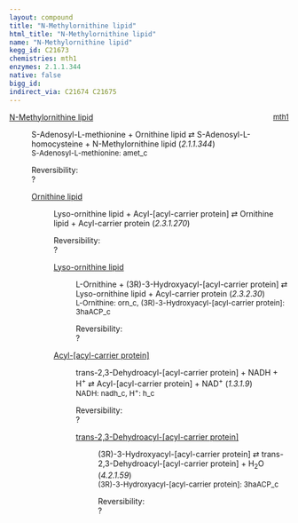 ```yaml
---
layout: compound
title: "N-Methylornithine lipid"
html_title: "N-Methylornithine lipid"
name: "N-Methylornithine lipid"
kegg_id: C21673
chemistries: mth1
enzymes: 2.1.1.344
native: false
bigg_id: 
indirect_via: C21674 C21675
---
```

<dl><dt class='rs-product'><a href='/compounds/C21673' class='link-dark' data-bs-toggle='tooltip' data-bs-html='true' data-bs-title='KEGG: C21673'>N-Methylornithine lipid</a><span style='float: right; max-width: 40%'><a href='/chemistries/mth1' class='link-dark opacity-50' style='font-size: small; word-wrap: anywhere;'>mth1</a></span></dt><dd><p>S-Adenosyl-L-methionine + Ornithine lipid &#8644; S-Adenosyl-L-homocysteine + N-Methylornithine lipid (<i>2.1.1.344</i>)<br /><span style='font-size: small;'><span data-bs-toggle='tooltip' data-bs-html='true' data-bs-title='KEGG: C00019'>S-Adenosyl-L-methionine</span>: amet_c</span><br /><div class="reversibility_info">Reversibility: <div class="progress"><div class="progress-bar bg-light" role="progressbar" style="width: 100%" aria-valuenow="0" aria-valuemin="0" aria-valuemax="100"></div></div><span>?</span><div class="progress"><div class="progress-bar bg-light" role="progressbar" style="width: 100%" aria-valuenow="0" aria-valuemin="0" aria-valuemax="10"></div></div></div></p><dl><dt><a href='/compounds/C21672' class='link-dark' data-bs-toggle='tooltip' data-bs-html='true' data-bs-title='KEGG: C21672'>Ornithine lipid</a><span style='float: right; max-width: 40%'><a href='/chemistries/None' class='link-dark opacity-50' style='font-size: small; word-wrap: anywhere;'></a></span></dt><dd><p>Lyso-ornithine lipid + Acyl-[acyl-carrier protein] &#8644; Ornithine lipid + Acyl-carrier protein (<i>2.3.1.270</i>)<br /><div class="reversibility_info">Reversibility: <div class="progress"><div class="progress-bar bg-light" role="progressbar" style="width: 100%" aria-valuenow="0" aria-valuemin="0" aria-valuemax="100"></div></div><span>?</span><div class="progress"><div class="progress-bar bg-light" role="progressbar" style="width: 100%" aria-valuenow="0" aria-valuemin="0" aria-valuemax="10"></div></div></div></p><dl><dt><a href='/compounds/C21680' class='link-dark' data-bs-toggle='tooltip' data-bs-html='true' data-bs-title='KEGG: C21680'>Lyso-ornithine lipid</a><span style='float: right; max-width: 40%'><a href='/chemistries/None' class='link-dark opacity-50' style='font-size: small; word-wrap: anywhere;'></a></span></dt><dd><p>L-Ornithine + (3R)-3-Hydroxyacyl-[acyl-carrier protein] &#8644; Lyso-ornithine lipid + Acyl-carrier protein (<i>2.3.2.30</i>)<br /><span style='font-size: small;'><span data-bs-toggle='tooltip' data-bs-html='true' data-bs-title='KEGG: C00077'>L-Ornithine</span>: orn_c, <span data-bs-toggle='tooltip' data-bs-html='true' data-bs-title='KEGG: C01271'>(3R)-3-Hydroxyacyl-[acyl-carrier protein]</span>: 3haACP_c</span><br /><div class="reversibility_info">Reversibility: <div class="progress"><div class="progress-bar bg-light" role="progressbar" style="width: 100%" aria-valuenow="0" aria-valuemin="0" aria-valuemax="100"></div></div><span>?</span><div class="progress"><div class="progress-bar bg-light" role="progressbar" style="width: 100%" aria-valuenow="0" aria-valuemin="0" aria-valuemax="10"></div></div></div></p><dl></dl></dd><dt><a href='/compounds/C00173' class='link-dark' data-bs-toggle='tooltip' data-bs-html='true' data-bs-title='KEGG: C00173'>Acyl-[acyl-carrier protein]</a><span style='float: right; max-width: 40%'><a href='/chemistries/None' class='link-dark opacity-50' style='font-size: small; word-wrap: anywhere;'></a></span></dt><dd><p>trans-2,3-Dehydroacyl-[acyl-carrier protein] + NADH + H<sup>+</sup> &#8644; Acyl-[acyl-carrier protein] + NAD<sup>+</sup> (<i>1.3.1.9</i>)<br /><span style='font-size: small;'><span data-bs-toggle='tooltip' data-bs-html='true' data-bs-title='KEGG: C00004'>NADH</span>: nadh_c, <span data-bs-toggle='tooltip' data-bs-html='true' data-bs-title='KEGG: C00080'>H<sup>+</sup></span>: h_c</span><br /><div class="reversibility_info">Reversibility: <div class="progress"><div class="progress-bar bg-light" role="progressbar" style="width: 100%" aria-valuenow="0" aria-valuemin="0" aria-valuemax="100"></div></div><span>?</span><div class="progress"><div class="progress-bar bg-light" role="progressbar" style="width: 100%" aria-valuenow="0" aria-valuemin="0" aria-valuemax="10"></div></div></div></p><dl><dt><a href='/compounds/C00693' class='link-dark' data-bs-toggle='tooltip' data-bs-html='true' data-bs-title='KEGG: C00693'>trans-2,3-Dehydroacyl-[acyl-carrier protein]</a><span style='float: right; max-width: 40%'><a href='/chemistries/None' class='link-dark opacity-50' style='font-size: small; word-wrap: anywhere;'></a></span></dt><dd><p>(3R)-3-Hydroxyacyl-[acyl-carrier protein] &#8644; trans-2,3-Dehydroacyl-[acyl-carrier protein] + H<sub>2</sub>O (<i>4.2.1.59</i>)<br /><span style='font-size: small;'><span data-bs-toggle='tooltip' data-bs-html='true' data-bs-title='KEGG: C01271'>(3R)-3-Hydroxyacyl-[acyl-carrier protein]</span>: 3haACP_c</span><br /><div class="reversibility_info">Reversibility: <div class="progress"><div class="progress-bar bg-light" role="progressbar" style="width: 100%" aria-valuenow="0" aria-valuemin="0" aria-valuemax="100"></div></div><span>?</span><div class="progress"><div class="progress-bar bg-light" role="progressbar" style="width: 100%" aria-valuenow="0" aria-valuemin="0" aria-valuemax="10"></div></div></div></p><dl></dl></dd></dl></dd></dl></dd></dl></dd></dl>